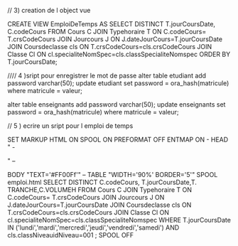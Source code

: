 // 3) creation de l object vue

CREATE VIEW EmploiDeTemps AS
    SELECT DISTINCT T.jourCoursDate, C.codeCours
    FROM Cours C
        JOIN Typehoraire T
        ON C.codeCours= T.crsCodeCours
        JOIN Jourcours J
        ON J.dateJourCours=T.jourCoursDate
        JOIN Coursdeclasse cls
        ON  T.crsCodeCours=cls.crsCodeCours
        JOIN Classe Cl
        ON cl.specialiteNomSpec=cls.classSpecialiteNomspec
    ORDER BY T.jourCoursDate;
    
  





//// 4 )sript pour enregistrer le mot de passe
alter table etudiant add password varchar(50);
update etudiant set password = ora_hash(matricule) where matricule = valeur;

alter table enseignants add password varchar(50);
update enseignants set password = ora_hash(matricule) where matricule = valeur;





// 5 )  ecrire un sript  pour l emploi de temps

SET MARKUP HTML ON SPOOL ON PREFORMAT OFF ENTMAP ON -
HEAD "<TITLE>Department Report</TITLE> -
<STYLE type='text/css'> -
<!-- BODY {background: #FFFFC6} --> -
</STYLE>" –
 BODY "TEXT='#FF00Ff'" –
 TABLE "WIDTH='90%' BORDER='5'"
SPOOL emploi.html
SELECT DISTINCT C.codeCours, T.jourCoursDate,T. TRANCHE,C.VOLUMEH FROM Cours C
JOIN Typehoraire T
ON C.codeCours= T.crsCodeCours
JOIN Jourcours J
ON J.dateJourCours=T.jourCoursDate
JOIN Coursdeclasse cls
ON T.crsCodeCours=cls.crsCodeCours
JOIN Classe Cl
ON cl.specialiteNomSpec=cls.classSpecialiteNomspec
 WHERE T.jourCoursDate
 IN ('lundi','mardi','mercredi','jeudi','vendredi','samedi') AND cls.classNiveauidNiveau=001 ;
SPOOL OFF
